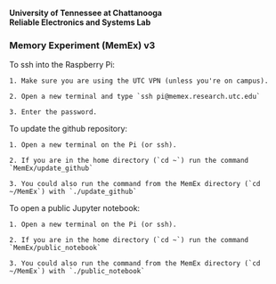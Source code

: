 <b> University of Tennessee at Chattanooga </b> <br>
<b> Reliable Electronics and Systems Lab </b>
### Memory Experiment (MemEx) v3

To ssh into the Raspberry Pi:

    1. Make sure you are using the UTC VPN (unless you're on campus).
    
    2. Open a new terminal and type `ssh pi@memex.research.utc.edu`
    
    3. Enter the password.

To update the github repository:

    1. Open a new terminal on the Pi (or ssh).
    
    2. If you are in the home directory (`cd ~`) run the command `MemEx/update_github`
    
    3. You could also run the command from the MemEx directory (`cd ~/MemEx`) with `./update_github`
    
To open a public Jupyter notebook:

    1. Open a new terminal on the Pi (or ssh).
    
    2. If you are in the home directory (`cd ~`) run the command `MemEx/public_notebook`
    
    3. You could also run the command from the MemEx directory (`cd ~/MemEx`) with `./public_notebook`
